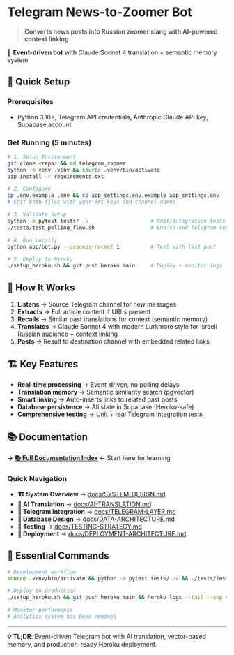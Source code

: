 # Telegram News-to-Zoomer Bot

> **Converts news posts into Russian zoomer slang with AI-powered context linking**

🎯 **Event-driven bot** with Claude Sonnet 4 translation + semantic memory system

## 🚀 Quick Setup

### Prerequisites
- Python 3.10+, Telegram API credentials, Anthropic Claude API key, Supabase account

### Get Running (5 minutes)
```bash
# 1. Setup Environment
git clone <repo> && cd telegram_zoomer
python -m venv .venv && source .venv/bin/activate
pip install -r requirements.txt

# 2. Configure
cp .env.example .env && cp app_settings.env.example app_settings.env
# Edit both files with your API keys and channel names

# 3. Validate Setup  
python -m pytest tests/ -v                    # Unit/Integration tests
./tests/test_polling_flow.sh                  # End-to-end Telegram test

# 4. Run Locally
python app/bot.py --process-recent 1          # Test with last post

# 5. Deploy to Heroku
./setup_heroku.sh && git push heroku main     # Deploy + monitor logs
```

## 🧠 How It Works
1. **Listens** → Source Telegram channel for new messages
2. **Extracts** → Full article content if URLs present
3. **Recalls** → Similar past translations for context (semantic memory)
4. **Translates** → Claude Sonnet 4 with modern Lurkmore style for Israeli Russian audience + context linking
5. **Posts** → Result to destination channel with embedded related links

## 🏗️ Key Features
- **Real-time processing** → Event-driven, no polling delays
- **Translation memory** → Semantic similarity search (pgvector)
- **Smart linking** → Auto-inserts links to related past posts
- **Database persistence** → All state in Supabase (Heroku-safe)
- **Comprehensive testing** → Unit + real Telegram integration tests

## 📚 Documentation

**→ [📚 Full Documentation Index](docs/INDEX.md)** ← Start here for learning

### Quick Navigation
- **🏗️ System Overview** → [docs/SYSTEM-DESIGN.md](docs/SYSTEM-DESIGN.md)
- **🧠 AI Translation** → [docs/AI-TRANSLATION.md](docs/AI-TRANSLATION.md) 
- **📡 Telegram Integration** → [docs/TELEGRAM-LAYER.md](docs/TELEGRAM-LAYER.md)
- **💾 Database Design** → [docs/DATA-ARCHITECTURE.md](docs/DATA-ARCHITECTURE.md)
- **🧪 Testing** → [docs/TESTING-STRATEGY.md](docs/TESTING-STRATEGY.md)
- **🚀 Deployment** → [docs/DEPLOYMENT-ARCHITECTURE.md](docs/DEPLOYMENT-ARCHITECTURE.md)

## 🎯 Essential Commands
```bash
# Development workflow
source .venv/bin/activate && python -m pytest tests/ -v && ./tests/test_polling_flow.sh

# Deploy to production  
./setup_heroku.sh && git push heroku main && heroku logs --tail --app <app>

# Monitor performance
# Analytics system has been removed
```

---
**💡 TL;DR**: Event-driven Telegram bot with AI translation, vector-based memory, and production-ready Heroku deployment.
